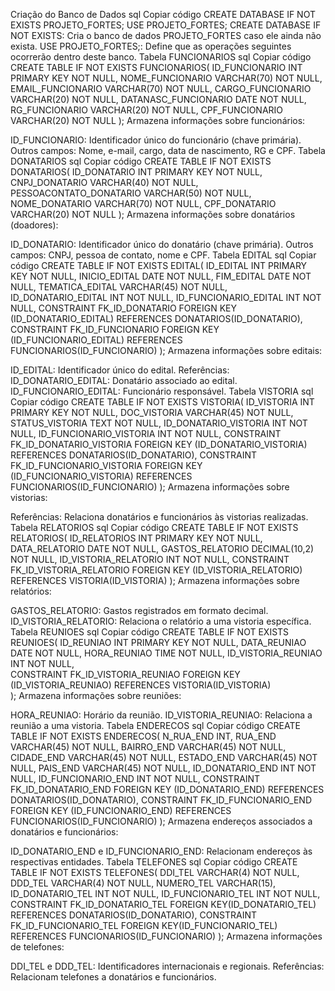 Criação do Banco de Dados
sql
Copiar código
CREATE DATABASE IF NOT EXISTS PROJETO_FORTES;
USE PROJETO_FORTES;
CREATE DATABASE IF NOT EXISTS: Cria o banco de dados PROJETO_FORTES caso ele ainda não exista.
USE PROJETO_FORTES;: Define que as operações seguintes ocorrerão dentro deste banco.
Tabela FUNCIONARIOS
sql
Copiar código
CREATE TABLE IF NOT EXISTS FUNCIONARIOS(
    ID_FUNCIONARIO INT PRIMARY KEY NOT NULL, 
    NOME_FUNCIONARIO VARCHAR(70) NOT NULL,
    EMAIL_FUNCIONARIO VARCHAR(70) NOT NULL,
    CARGO_FUNCIONARIO VARCHAR(20) NOT NULL,
    DATANASC_FUNCIONARIO DATE NOT NULL,
    RG_FUNCIONARIO VARCHAR(20) NOT NULL,
    CPF_FUNCIONARIO VARCHAR(20) NOT NULL
);
Armazena informações sobre funcionários:

ID_FUNCIONARIO: Identificador único do funcionário (chave primária).
Outros campos: Nome, e-mail, cargo, data de nascimento, RG e CPF.
Tabela DONATARIOS
sql
Copiar código
CREATE TABLE IF NOT EXISTS DONATARIOS(
    ID_DONATARIO INT PRIMARY KEY NOT NULL,
    CNPJ_DONATARIO VARCHAR(40) NOT NULL,
    PESSOACONTATO_DONATARIO VARCHAR(50) NOT NULL,
    NOME_DONATARIO VARCHAR(70) NOT NULL,
    CPF_DONATARIO VARCHAR(20) NOT NULL
);
Armazena informações sobre donatários (doadores):

ID_DONATARIO: Identificador único do donatário (chave primária).
Outros campos: CNPJ, pessoa de contato, nome e CPF.
Tabela EDITAL
sql
Copiar código
CREATE TABLE IF NOT EXISTS EDITAL(
    ID_EDITAL INT PRIMARY KEY NOT NULL,
    INICIO_EDITAL DATE NOT NULL,
    FIM_EDITAL DATE NOT NULL,
    TEMATICA_EDITAL VARCHAR(45) NOT NULL,
    ID_DONATARIO_EDITAL INT NOT NULL,
    ID_FUNCIONARIO_EDITAL INT NOT NULL,
    CONSTRAINT FK_ID_DONATARIO FOREIGN KEY (ID_DONATARIO_EDITAL) REFERENCES DONATARIOS(ID_DONATARIO),
    CONSTRAINT FK_ID_FUNCIONARIO FOREIGN KEY (ID_FUNCIONARIO_EDITAL) REFERENCES FUNCIONARIOS(ID_FUNCIONARIO)
);
Armazena informações sobre editais:

ID_EDITAL: Identificador único do edital.
Referências:
ID_DONATARIO_EDITAL: Donatário associado ao edital.
ID_FUNCIONARIO_EDITAL: Funcionário responsável.
Tabela VISTORIA
sql
Copiar código
CREATE TABLE IF NOT EXISTS VISTORIA(
    ID_VISTORIA INT PRIMARY KEY NOT NULL,
    DOC_VISTORIA VARCHAR(45) NOT NULL,
    STATUS_VISTORIA TEXT NOT NULL,
    ID_DONATARIO_VISTORIA INT NOT NULL,
    ID_FUNCIONARIO_VISTORIA INT NOT NULL,
    CONSTRAINT FK_ID_DONATARIO_VISTORIA FOREIGN KEY (ID_DONATARIO_VISTORIA) REFERENCES DONATARIOS(ID_DONATARIO),
    CONSTRAINT FK_ID_FUNCIONARIO_VISTORIA FOREIGN KEY (ID_FUNCIONARIO_VISTORIA) REFERENCES FUNCIONARIOS(ID_FUNCIONARIO)
);
Armazena informações sobre vistorias:

Referências: Relaciona donatários e funcionários às vistorias realizadas.
Tabela RELATORIOS
sql
Copiar código
CREATE TABLE IF NOT EXISTS RELATORIOS(
    ID_RELATORIOS INT PRIMARY KEY NOT NULL,
    DATA_RELATORIO DATE NOT NULL,
    GASTOS_RELATORIO DECIMAL(10,2) NOT NULL,
    ID_VISTORIA_RELATORIO INT NOT NULL,
    CONSTRAINT FK_ID_VISTORIA_RELATORIO FOREIGN KEY (ID_VISTORIA_RELATORIO) REFERENCES VISTORIA(ID_VISTORIA)
);
Armazena informações sobre relatórios:

GASTOS_RELATORIO: Gastos registrados em formato decimal.
ID_VISTORIA_RELATORIO: Relaciona o relatório a uma vistoria específica.
Tabela REUNIOES
sql
Copiar código
CREATE TABLE IF NOT EXISTS REUNIOES(
    ID_REUNIAO INT PRIMARY KEY NOT NULL,
    DATA_REUNIAO DATE NOT NULL,
    HORA_REUNIAO TIME NOT NULL,
    ID_VISTORIA_REUNIAO INT NOT NULL,  
    CONSTRAINT FK_ID_VISTORIA_REUNIAO FOREIGN KEY (ID_VISTORIA_REUNIAO) REFERENCES VISTORIA(ID_VISTORIA)  	
);
Armazena informações sobre reuniões:

HORA_REUNIAO: Horário da reunião.
ID_VISTORIA_REUNIAO: Relaciona a reunião a uma vistoria.
Tabela ENDERECOS
sql
Copiar código
CREATE TABLE IF NOT EXISTS ENDERECOS(
    N_RUA_END INT,
    RUA_END VARCHAR(45) NOT NULL,
    BAIRRO_END VARCHAR(45) NOT NULL,
    CIDADE_END VARCHAR(45) NOT NULL,
    ESTADO_END VARCHAR(45) NOT NULL,
    PAIS_END VARCHAR(45) NOT NULL,
    ID_DONATARIO_END INT NOT NULL,
    ID_FUNCIONARIO_END INT NOT NULL,
    CONSTRAINT FK_ID_DONATARIO_END FOREIGN KEY (ID_DONATARIO_END) REFERENCES DONATARIOS(ID_DONATARIO),
    CONSTRAINT FK_ID_FUNCIONARIO_END FOREIGN KEY (ID_FUNCIONARIO_END) REFERENCES FUNCIONARIOS(ID_FUNCIONARIO) 
);
Armazena endereços associados a donatários e funcionários:

ID_DONATARIO_END e ID_FUNCIONARIO_END: Relacionam endereços às respectivas entidades.
Tabela TELEFONES
sql
Copiar código
CREATE TABLE IF NOT EXISTS TELEFONES(
    DDI_TEL VARCHAR(4) NOT NULL,
    DDD_TEL VARCHAR(4) NOT NULL,
    NUMERO_TEL VARCHAR(15),
    ID_DONATARIO_TEL INT NOT NULL,
    ID_FUNCIONARIO_TEL INT NOT NULL,
    CONSTRAINT FK_ID_DONATARIO_TEL FOREIGN KEY(ID_DONATARIO_TEL) REFERENCES DONATARIOS(ID_DONATARIO),
    CONSTRAINT FK_ID_FUNCIONARIO_TEL FOREIGN KEY(ID_FUNCIONARIO_TEL) REFERENCES FUNCIONARIOS(ID_FUNCIONARIO)
);
Armazena informações de telefones:

DDI_TEL e DDD_TEL: Identificadores internacionais e regionais.
Referências: Relacionam telefones a donatários e funcionários.
